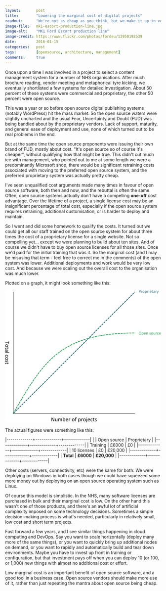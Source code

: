 ```yaml
---
layout:       post
title:        "Lowering the marginal cost of digital projects"
readout:      "We're not as cheap as you think, but we make it up in volume"
image-file:   mk1-escort-production-line.jpg
image-alt:    "MK1 Ford Escort production line"
image-credit: https://www.flickr.com/photos/fordeu/13950192539
date:         2016-01-15
categories:   post
tags:         [opensource, architecture, management]
comments:     true
---
```


Once upon a time I was involved in a project to select a content management system for a number of NHS organisations. After much brochure reading, vendor meeting and metaphorical tyre kicking, we eventually shortlisted a few systems for detailed investigation. About 50 percent of these systems were commercial and proprietary, the other 50 percent were open source.

This was a year or so before open source digital publishing systems (notably WordPress) hit the mass market. So the open source waters were slightly uncharted and the usual Fear, Uncertainty and Doubt (FUD) was being bandied about by the proprietary vendors. Lack of support, maturity, and general ease of deployment and use, none of which turned out to be real problems in the end.

But at the same time the open source proponents were issuing their own brand of FUD, mostly about cost. "It's open source so of course it's cheaper", without qualifying how that might be true. This didn't cut much ice with management, who pointed out to me at some length we were a predominantly Microsoft shop, there would be significant retraining costs associated with moving to the preferred open source system, and the preferred proprietary system was actually pretty cheap.

I've seen unqualified cost arguments made many times in favour of open source software, both then and now, and the rebuttal is often the same. Often, open source systems actually don't have a compelling **one-off** cost advantage. Over the lifetime of a project, a single license cost may be an insignificant percentage of total cost, especially if the open source system requires retraining, additional customisation, or is harder to deploy and maintain.

So I went and did some homework to qualify the costs. It turned out we could get all our staff trained on the open source system for about three times the cost of a proprietary license for a single website. Not so compelling yet... except we were planning to build about ten sites. And of course we didn't have to buy open source licenses for all those sites. Once we'd paid for the initial training that was it. So the marginal cost (and I may be misusing that term - feel free to correct me in the comments) of the open system was lower. Additional deployments and work would be very low cost. And because we were scaling out the overall cost to the organisation was much lower.

Plotted on a graph, it might look something like this:

![Graph comparing number of projects vs total cost](/assets/marginal-cost-graph.png)

The actual figures were something like this:

|-------------+-------------+-------------|
|             | Open source | Proprietary |
|-------------+-------------+-------------|
| Training    | £6000       | £0          |
|-------------+-------------+-------------|
| 10 licenses | £0          | £20,000     |
|-------------+-------------+-------------|
| **Total**   | **£6000**   | **£20,000** |
|-------------+-------------+-------------|

Other costs (servers, connectivity, etc) were the same for both. We were deploying on Windows in both cases though we could have squeezed some more money out by deploying on an open source operating system such as Linux.

Of course this model is simplistic. In the NHS, many software licenses are purchased in bulk and their marginal cost is low. On the other hand this wasn't one of those products, and there's an awful lot of artificial complexity imposed on some technology decisions. Sometimes a simple decision-making process is what's needed, particularly in relatively small, low cost and short term projects.

Fast forward a few years, and I see similar things happening in cloud computing and DevOps. Say you want to scale horizontally (deploy many more of the same things), or you want to quickly bring up additional nodes on demand, or you want to rapidly and automatically build and tear down environments. Maybe you have to invest up front in training or configuration, but that investment pays off when you can deploy 10 (or 100, or 1,000) new things with almost no additional cost or effort.

Low marginal cost is an important benefit of open source software, and a good tool in a business case. Open source vendors should make more use of it, rather than just repeating the mantra about open source being cheap.
